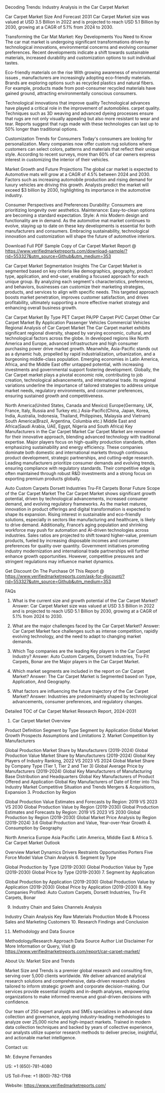 Decoding Trends: Industry Analysis in the Car Carpet Market


Car Carpet Market Size And Forecast 2031
Car Carpet Market size was valued at USD 3.5 Billion in 2022 and is projected to reach USD 5.1 Billion by 2030, growing at a CAGR of 5.1% from 2024 to 2030.

Transforming the Car Mat Market: Key Developments You Need to Know
The car mat market is undergoing significant transformations driven by technological innovations, environmental concerns and evolving consumer preferences. Recent developments indicate a shift towards sustainable materials, increased durability and customization options to suit individual tastes.

Eco-friendly materials on the rise
With growing awareness of environmental issues , manufacturers are increasingly adopting eco-friendly materials. Brands are exploring options such as recycled plastics and natural fibers. For example, products made from post-consumer recycled materials have gained ground, attracting environmentally conscious consumers.

Technological innovations that improve quality
Technological advances have played a critical role in the improvement of automobiles. carpet quality. Techniques such as 3D weaving and advanced dyeing processes ensure that rugs are not only visually appealing but also more resistant to wear and tear. Reports suggest that rugs made with these technologies can last up to 50% longer than traditional options.

Customization Trends for Consumers
Today's consumers are looking for personalization. Many companies now offer custom rug solutions where customers can select colors, patterns and materials that reflect their unique style. According to recent surveys, more than 60% of car owners express interest in customizing the interior of their vehicles.

Market Growth and Future Projections
The global car market is expected to Automotive mats will grow at a CAGR of 4.5% between 2024 and 2030. Factors such as increasing automobile production and rising demand for luxury vehicles are driving this growth. Analysts predict the market will exceed $3 billion by 2030, highlighting its importance in the automotive industry.

Consumer Perspectives and Preferences
Durability: Consumers are prioritizing longevity over aesthetics.
Maintenance: Easy-to-clean options are becoming a standard expectation.
Style: A mix Modern design and functionality are in demand.
As the automotive mat market continues to evolve, staying up to date on these key developments is essential for both manufacturers and consumers. Embracing sustainability, technological innovation and customization will shape the future of automotive interiors.

Download Full PDF Sample Copy of Car Carpet Market Report @ https://www.verifiedmarketreports.com/download-sample/?rid=553327&utm_source=Github&utm_medium=353

Car Carpet Market Segmentation Insights
The Car Carpet Market is segmented based on key criteria like demographics, geography, product type, application, and end-user, enabling a focused approach for each unique group. By analyzing each segment's characteristics, preferences, and behaviors, businesses can customize their marketing strategies, products, and services to align with specific needs. This targeted approach boosts market penetration, improves customer satisfaction, and drives profitability, ultimately supporting a more effective market strategy and enhancing overall business growth.

Car Carpet Market By Type
PET Carpet
PA/PP Carpet
PVC Carpet
Other
Car Carpet Market By Application
Passenger Vehicles
Commercial Vehicles
Regional Analysis of Car Carpet Market
The Car Carpet market exhibits significant regional diversity, shaped by varying economic, cultural, and technological factors across the globe. In developed regions like North America and Europe, advanced infrastructure and high consumer purchasing power drive market growth. Meanwhile, Asia-Pacific stands out as a dynamic hub, propelled by rapid industrialization, urbanization, and a burgeoning middle-class population. Emerging economies in Latin America, Africa, and the Middle East offer untapped potential, with increasing investments and governmental support fostering development. Globally, the Car Carpet market plays a pivotal economic role, contributing to job creation, technological advancements, and international trade. Its regional variations underline the importance of tailored strategies to address unique market needs, regulatory environments, and consumer preferences, ensuring sustained growth and competitiveness.

North America(United States, Canada and Mexico)
Europe(Germany, UK, France, Italy, Russia and Turkey etc.)
Asia-Pacific(China, Japan, Korea, India, Australia, Indonesia, Thailand, Philippines, Malaysia and Vietnam)
South America(Brazil, Argentina, Columbia etc.)
Middle East and Africa(Saudi Arabia, UAE, Egypt, Nigeria and South Africa)
Key Manufacturers in the Car Carpet Market
Car Carpet Market are renowned for their innovative approach, blending advanced technology with traditional expertise. Major players focus on high-quality production standards, often emphasizing sustainability and energy efficiency. These companies dominate both domestic and international markets through continuous product development, strategic partnerships, and cutting-edge research. Leading manufacturers prioritize consumer demands and evolving trends, ensuring compliance with regulatory standards. Their competitive edge is often maintained through robust R&D investments and a strong focus on exporting premium products globally.

Auto Custom Carpets
Dorsett Industries
Tru-Fit Carpets
Bonar
Future Scope of the Car Carpet Market
The Car Carpet Market shows significant growth potential, driven by technological advancements, increased consumer demand, and evolving regulatory frameworks. As the market matures, innovation in product offerings and digital transformation is expected to shape its expansion. Rising interest in sustainable and eco-friendly solutions, especially in sectors like manufacturing and healthcare, is likely to drive demand. Additionally, France’s aging population and shrinking workforce may push for automation and AI-driven technologies across industries. Sales ratios are projected to shift toward higher-value, premium products, fueled by increasing disposable incomes and consumer preferences for quality over quantity. Government initiatives promoting industry modernization and international trade partnerships will further enhance growth opportunities. However, competitive pressures and stringent regulations may influence market dynamics.

Get Discount On The Purchase Of This Report @ https://www.verifiedmarketreports.com/ask-for-discount/?rid=553327&utm_source=Github&utm_medium=353

FAQs
1. What is the current size and growth potential of the Car Carpet Market?
Answer: Car Carpet Market size was valued at USD 3.5 Billion in 2022 and is projected to reach USD 5.1 Billion by 2030, growing at a CAGR of 5.1% from 2024 to 2030.

2. What are the major challenges faced by the Car Carpet Market?
Answer: Car Carpet Market face challenges such as intense competition, rapidly evolving technology, and the need to adapt to changing market demands.

3. Which Top companies are the leading Key players in the Car Carpet Industry?
Answer: Auto Custom Carpets, Dorsett Industries, Tru-Fit Carpets, Bonar are the Major players in the Car Carpet Market.

4. Which market segments are included in the report on Car Carpet Market?
Answer: The Car Carpet Market is Segmented based on Type, Application, And Geography.

5. What factors are influencing the future trajectory of the Car Carpet Market?
Answer: Industries are predominantly shaped by technological advancements, consumer preferences, and regulatory changes.

Detailed TOC of Car Carpet Market Research Report, 2024-2031
1. Car Carpet Market Overview

Product Definition
Segment by Type
Segment by Application
Global Market Growth Prospects
Assumptions and Limitations
2. Market Competition by Manufacturers

Global Production Market Share by Manufacturers (2019-2024)
Global Production Value Market Share by Manufacturers (2019-2024)
Global Key Players of Industry Ranking, 2022 VS 2023 VS 2024
Global Market Share by Company Type (Tier 1, Tier 2 and Tier 3)
Global Average Price by Manufacturers (2019-2024)
Global Key Manufacturers of Manufacturing Base Distribution and Headquarters
Global Key Manufacturers of Product Offered and Application
Global Key Manufacturers of Date of Enter into This Industry
Market Competitive Situation and Trends
Mergers & Acquisitions, Expansion
3. Production by Region

Global Production Value Estimates and Forecasts by Region: 2019 VS 2023 VS 2030
Global Production Value by Region (2019-2030)
Global Production Estimates and Forecasts by Region: 2019 VS 2023 VS 2030
Global Production by Region (2019-2030)
Global Market Price Analysis by Region (2019-2024) 3.6 Global Production and Value, Year-over-Year Growth
4. Consumption by Geography

North America
Europe
Asia Pacific
Latin America, Middle East & Africa
5. Car Carpet Market Outlook

Overview
Market Dynamics
Drivers
Restraints
Opportunities
Porters Five Force Model
Value Chain Analysis 
6. Segment by Type

Global Production by Type (2019-2030)
Global Production Value by Type (2019-2030)
Global Price by Type (2019-2030)
7. Segment by Application

Global Production by Application (2019-2030)
Global Production Value by Application (2019-2030)
Global Price by Application (2019-2030)
8. Key Companies Profiled: Auto Custom Carpets, Dorsett Industries, Tru-Fit Carpets, Bonar

9. Industry Chain and Sales Channels Analysis

Industry Chain Analysis
Key Raw Materials
Production Mode & Process
Sales and Marketing
Customers
10. Research Findings and Conclusion

11. Methodology and Data Source

Methodology/Research Approach
Data Source
Author List
Disclaimer
For More Information or Query, Visit @ https://www.verifiedmarketreports.com/report/car-carpet-market/

About Us: Market Size and Trends

Market Size and Trends is a premier global research and consulting firm, serving over 5,000 clients worldwide. We deliver advanced analytical research solutions and comprehensive, data-driven research studies tailored to inform strategic growth and corporate decision-making. Our services provide essential insights and in-depth analyses, empowering organizations to make informed revenue and goal-driven decisions with confidence.

Our team of 250 expert analysts and SMEs specializes in advanced data collection and governance, applying industry-leading methodologies to analyze over 25,000 niche and high-impact markets. Trained in modern data collection techniques and backed by years of collective experience, our analysts utilize superior research methods to deliver precise, insightful, and actionable market intelligence.

Contact us:

Mr. Edwyne Fernandes

US: +1 (650)-781-4080

US Toll-Free: +1 (800)-782-1768

Website: https://www.verifiedmarketreports.com/
